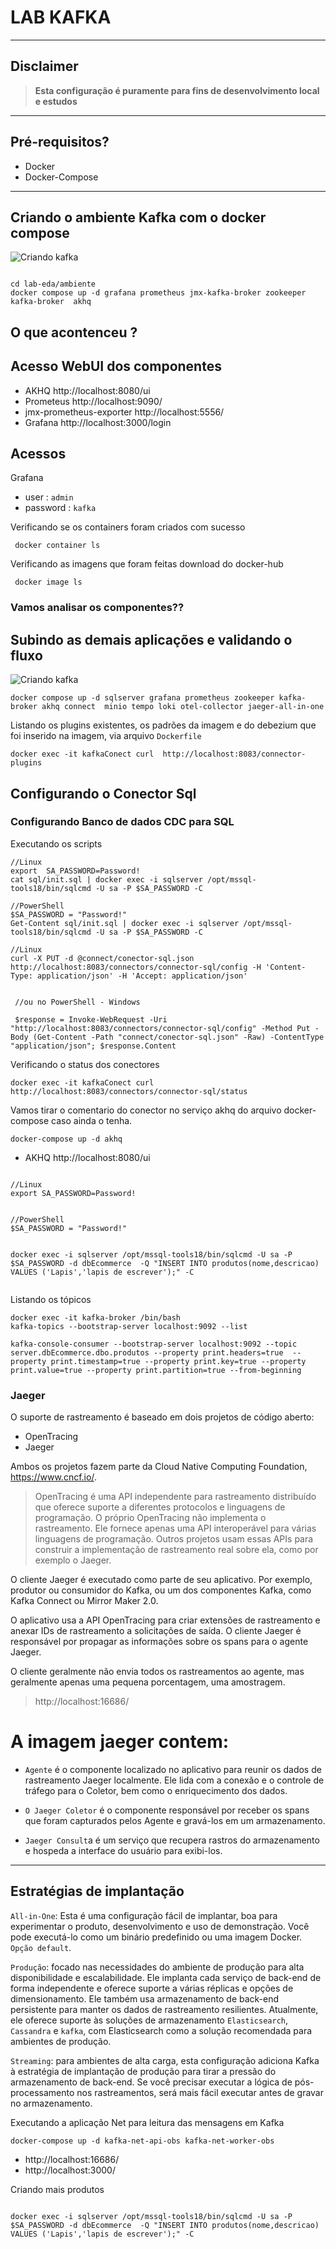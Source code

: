 
# LAB KAFKA

---
## Disclaimer
> **Esta configuração é puramente para fins de desenvolvimento local e estudos**
> 

---


## Pré-requisitos?
* Docker
* Docker-Compose

---

## Criando o ambiente Kafka com o docker compose

![Criando kafka](../content/observabilidade-02.png)


```

cd lab-eda/ambiente
docker compose up -d grafana prometheus jmx-kafka-broker zookeeper kafka-broker  akhq

```

## O que acontenceu ?


## Acesso WebUI dos componentes


* AKHQ http://localhost:8080/ui
* Prometeus http://localhost:9090/
* jmx-prometheus-exporter http://localhost:5556/
* Grafana http://localhost:3000/login

## Acessos

Grafana

* user : `admin`
* password : `kafka`

Verificando se os containers foram criados com sucesso

```
 docker container ls
```
Verificando as imagens que foram feitas download do docker-hub
```
 docker image ls
```

### Vamos analisar os componentes??



## Subindo as demais aplicações e validando o fluxo

![Criando kafka](../content/observabilidade-01.png)


```
docker compose up -d sqlserver grafana prometheus zookeeper kafka-broker akhq connect  minio tempo loki otel-collector jaeger-all-in-one 
```

Listando os plugins existentes, os padrões da imagem e do debezium que foi inserido na imagem, via arquivo `Dockerfile`

```
docker exec -it kafkaConect curl  http://localhost:8083/connector-plugins
```

## Configurando o Conector Sql

### Configurando Banco de dados CDC para SQL


Executando os scripts

```
//Linux
export  SA_PASSWORD=Password!
cat sql/init.sql | docker exec -i sqlserver /opt/mssql-tools18/bin/sqlcmd -U sa -P $SA_PASSWORD -C

//PowerShell
$SA_PASSWORD = "Password!"
Get-Content sql/init.sql | docker exec -i sqlserver /opt/mssql-tools18/bin/sqlcmd -U sa -P $SA_PASSWORD -C

```


```
//Linux
curl -X PUT -d @connect/conector-sql.json http://localhost:8083/connectors/connector-sql/config -H 'Content-Type: application/json' -H 'Accept: application/json'


 //ou no PowerShell - Windows

 $response = Invoke-WebRequest -Uri "http://localhost:8083/connectors/connector-sql/config" -Method Put -Body (Get-Content -Path "connect/conector-sql.json" -Raw) -ContentType "application/json"; $response.Content

```

Verificando o status dos conectores

```
docker exec -it kafkaConect curl  http://localhost:8083/connectors/connector-sql/status

```


Vamos tirar o comentario do conector no serviço akhq do arquivo docker-compose caso ainda o tenha.

```
docker-compose up -d akhq
```

* AKHQ http://localhost:8080/ui


```

//Linux
export SA_PASSWORD=Password!


//PowerShell
$SA_PASSWORD = "Password!"


docker exec -i sqlserver /opt/mssql-tools18/bin/sqlcmd -U sa -P $SA_PASSWORD -d dbEcommerce  -Q "INSERT INTO produtos(nome,descricao)  VALUES ('Lapis','lapis de escrever');" -C


```

Listando os tópicos


```
docker exec -it kafka-broker /bin/bash
kafka-topics --bootstrap-server localhost:9092 --list 

kafka-console-consumer --bootstrap-server localhost:9092 --topic server.dbEcommerce.dbo.produtos --property print.headers=true  --property print.timestamp=true --property print.key=true --property print.value=true --property print.partition=true --from-beginning

```


### Jaeger


O suporte de rastreamento é baseado em dois projetos de código aberto:

* OpenTracing
* Jaeger

Ambos os projetos fazem parte da Cloud Native Computing Foundation, https://www.cncf.io/.

> OpenTracing é uma API independente para rastreamento distribuído que oferece suporte a diferentes protocolos e linguagens de programação. O próprio OpenTracing não implementa o rastreamento. Ele fornece apenas uma API interoperável para várias linguagens de programação. Outros projetos usam essas APIs para construir a implementação de rastreamento real sobre ela, como por exemplo o Jaeger.

O cliente Jaeger é executado como parte de seu aplicativo. Por exemplo, produtor ou consumidor do Kafka, ou um dos componentes Kafka, como Kafka Connect ou Mirror Maker 2.0.

O aplicativo usa a API OpenTracing para criar extensões de rastreamento e anexar IDs de rastreamento a solicitações de saída. O cliente Jaeger é responsável por propagar as informações sobre os spans para o agente Jaeger. 


O cliente geralmente não envia todos os rastreamentos ao agente, mas geralmente apenas uma pequena porcentagem, uma amostragem.

> http://localhost:16686/


# A imagem jaeger contem:

* `Agente` é o componente localizado no aplicativo para reunir os dados de rastreamento Jaeger localmente. Ele lida com a conexão e o controle de tráfego para o Coletor, bem como o enriquecimento dos dados.

* `O Jaeger Coletor`  é o componente responsável por receber os spans que foram capturados pelos Agente e gravá-los em um armazenamento.

* `Jaeger Consult`a é um serviço que recupera rastros do armazenamento e hospeda a interface do usuário para exibi-los.

---

## Estratégias de implantação

`All-in-One`: Esta é uma configuração fácil de implantar, boa para experimentar o produto, desenvolvimento e uso de demonstração. Você pode executá-lo como um binário predefinido ou uma imagem Docker. `Opção default`.

`Produção`: focado nas necessidades do ambiente de produção para alta disponibilidade e escalabilidade. Ele implanta cada serviço de back-end de forma independente e oferece suporte a várias réplicas e opções de dimensionamento. Ele também usa armazenamento de back-end persistente para manter os dados de rastreamento resilientes. Atualmente, ele oferece suporte às soluções de armazenamento `Elasticsearch`, `Cassandra` e `kafka`, com Elasticsearch como a solução recomendada para ambientes de produção.

`Streaming`: para ambientes de alta carga, esta configuração adiciona Kafka à estratégia de implantação de produção para tirar a pressão do armazenamento de back-end. Se você precisar executar a lógica de pós-processamento nos rastreamentos, será mais fácil executar antes de gravar no armazenamento.


Executando a aplicação Net para leitura das mensagens em Kafka


```
docker-compose up -d kafka-net-api-obs kafka-net-worker-obs

```

* http://localhost:16686/
* http://localhost:3000/


Criando mais produtos

```

docker exec -i sqlserver /opt/mssql-tools18/bin/sqlcmd -U sa -P $SA_PASSWORD -d dbEcommerce  -Q "INSERT INTO produtos(nome,descricao)  VALUES ('Lapis','lapis de escrever');" -C

```